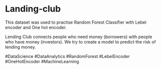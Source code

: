 # Landing-club

This dataset was used to practise Random Forest Classifier with Lebel encoder and One hot encoder.

Lending Club connects people who need money (borrowers) with people who have money (investors). We try to create a model to predict the risk of lending money.

#DataScience #DataAnalytics #RandomForest #LebelEncoder #OneHotEncoder #MachineLearning 
